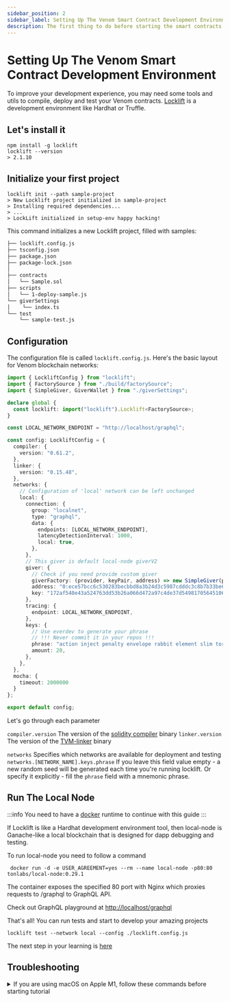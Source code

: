 ```yaml
---
sidebar_position: 2
sidebar_label: Setting Up The Venom Smart Contract Development Environment
description: The first thing to do before starting the smart contracts development
---
```


# Setting Up The Venom Smart Contract Development Environment

To improve your development experience, you may need some tools and utils to compile, deploy and test your Venom contracts. [Locklift](https://github.com/broxus/locklift/) is a development environment like Hardhat or Truffle.

## Let's install it

```shell-session
npm install -g locklift
locklift --version
> 2.1.10
```

## Initialize your first project

```shell-session
locklift init --path sample-project
> New Locklift project initialized in sample-project
> Installing required dependencies...
> ...
> LockLift initialized in setup-env happy hacking!
```

This command initializes a new Locklift project, filled with samples:

```txt
├── locklift.config.js
├── tsconfig.json
├── package.json
├── package-lock.json
│
├── contracts
│   └── Sample.sol
├── scripts 
│   └── 1-deploy-sample.js
└── giverSettings
│    └── index.ts
└── test
    └── sample-test.js
```

## Configuration

The configuration file is called `locklift.config.js`. Here's the basic layout for Venom blockchain networks:

```typescript
import { LockliftConfig } from "locklift";
import { FactorySource } from "./build/factorySource";
import { SimpleGiver, GiverWallet } from "./giverSettings";

declare global {
  const locklift: import("locklift").Locklift<FactorySource>;
}

const LOCAL_NETWORK_ENDPOINT = "http://localhost/graphql";

const config: LockliftConfig = {
  compiler: {
    version: "0.61.2",
  },
  linker: {
    version: "0.15.48",
  },
  networks: {
    // Configuration of 'local' network can be left unchanged
    local: {
      connection: {
        group: "localnet",
        type: "graphql",
        data: {
          endpoints: [LOCAL_NETWORK_ENDPOINT],
          latencyDetectionInterval: 1000,
          local: true,
        },
      },
      // This giver is default local-node giverV2
      giver: {
        // Check if you need provide custom giver
        giverFactory: (provider, keyPair, address) => new SimpleGiver(provider, keyPair, address),
        address: "0:ece57bcc6c530283becbbd8a3b24d3c5987cdddc3c8b7b33be6e4a6312490415",
        key: "172af540e43a524763dd53b26a066d472a97c4de37d5498170564510608250c3",
      },
      tracing: {
        endpoint: LOCAL_NETWORK_ENDPOINT,
      },
      keys: {
        // Use everdev to generate your phrase
        // !!! Never commit it in your repos !!!
        phrase: "action inject penalty envelope rabbit element slim tornado dinner pizza off blood",
        amount: 20,
      },
    },
  },
  mocha: {
    timeout: 2000000
  }
};

export default config;

```

Let's go through each parameter

`compiler.version` The version of the [solidity compiler](https://github.com/tonlabs/TON-Solidity-Compiler) binary
`linker.version` The version of the [TVM-linker](https://github.com/tonlabs/TVM-linker) binary

`networks`  Specifies which networks are available for deployment and testing
`networks.[NETWORK_NAME].keys.phrase` If you leave this field value empty - a new random seed will be generated each time you're running locklift. Or specify it explicitly - fill the `phrase` field with a mnemonic phrase.

## Run The Local Node

:::info
You need to have a [docker](https://www.docker.com) runtime to continue with this guide
:::

If Locklift is like a Hardhat development environment tool, then local-node is Ganache-like a local blockchain that is designed for dapp debugging and testing.

To run local-node you need to follow a command

```shell
 docker run -d -e USER_AGREEMENT=yes --rm --name local-node -p80:80 tonlabs/local-node:0.29.1
```

The container exposes the specified 80 port with Nginx which proxies requests to /graphql to GraphQL API.

Check out GraphQL playground at [http://localhost/graphql](http://localhost/graphql)

That's all! You can run tests and start to develop your amazing projects

```shell
locklift test --network local --config ./locklift.config.js
```

The next step in your learning is [here](how-to-create-your-own-fungible-tip-3-token/fungible-tokens-in-venom-network.md)

## Troubleshooting

<details>

<summary>If you are using macOS on Apple M1, follow these commands before starting tutorial</summary>

```shell-session
// Install Rosseta2
softwareupdate --install-rosetta

// Start a shell under Rosetta2
arch -x86_64 zsh

// If you already have installed nodejs,
// reinstall the x64 version of Node.js
nvm use system
nvm cache clear
nvm uninstall 16 # or the version you need, but not less than 14
nvm install 16   # or the version you need, but not less than 14
nvm use 16       # or the version you need, but not less than 14
```

All  `locklift` commands must be performed from under the Rosetta2 shell

</details>
